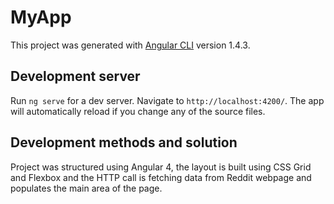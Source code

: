 # MyApp

This project was generated with [Angular CLI](https://github.com/angular/angular-cli) version 1.4.3.

## Development server

Run `ng serve` for a dev server. Navigate to `http://localhost:4200/`. The app will automatically reload if you change any of the source files.

## Development methods and solution

Project was structured using Angular 4, the layout is built using CSS Grid and Flexbox and the HTTP call is fetching data from Reddit webpage and populates the main area of the page.

